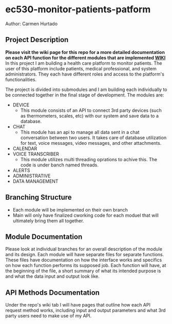 # ec530-monitor-patients-patform

Author: Carmen Hurtado 
## Project Description

**Please visit the wiki page for this repo for a more detailed documentation on each API function for the different modules that are implemented [WIKI](https://github.com/carmenhg/ec530-monitor-patients-platform/wiki/Chat-Module)**
In this project I am building a health care platform to monitor patients. The user of this platform include patients, medical professional, and system administrators. They each have different roles and access to the platform's functionalities. 

The project is divided into submodules and I am building each individually to be connected together in the final stage of development. 
The modules are:
- DEVICE
    - This module consists of an API to connect 3rd party devices (such as thermometers, scales, etc) with our system and save data to a database. 
- CHAT
    - This module has an api to manage all data sent in a chat conversation between two users. It takes care of database utilization for text, voice messages, video messages, and other attachments. 
- CALENDAR
- VOICE TRANSCRIBER
    - This module utilizes multi threading oprations to achive this. The code is under banch named threads.
- ALERTS
- ADMINISTRATIVE
- DATA MANAGEMENT

## Branching Structure
* Each module will be implemented on their own branch
* Main will only have finalized cworking code for each moduel that will ultimately bring them all together. 

## Module Documentation
Please look at individual branches for an overall description of the module and its design. Each module will have separate files for separate functions. These files have documentation on how the interface works and specifics on how each function performs its supposed job. 
Each function will have, at the beginning of the file, a short summary of what its intended purpose is and what the data input and output look like. 

## API Methods Documentation 
Under the repo's wiki tab I will have pages that outline how each API request method works, including input and output parameters and what 3rd party users need to make use of my API. 